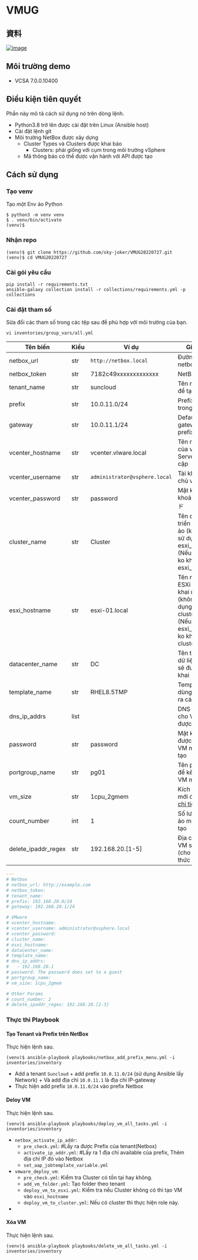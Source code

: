 # VMUG


## 資料

[![image](https://user-images.githubusercontent.com/19516126/181241797-7e69fe79-ce96-413e-bdc2-dd735401c52f.png)](https://speakerdeck.com/sky_joker/netboxtoansiblewoshi-tutevspherehuan-jing-falseguan-li-zuo-ye-falsezi-dong-hua-wositemiyou)

## Môi trường demo

* VCSA 7.0.0.10400

## Điều kiện tiên quyết
Phần này mô tả cách sử dụng nó trên dòng lệnh.

* Python3.8 trở lên được cài đặt trên Linux (Ansible host)
* Cài đặt lệnh git
* Môi trường NetBox được xây dựng
    * Cluster Types và Clusters được khai báo
        * Clusters: phải giống với cụm trong môi trường vSphere
    * Mã thông báo có thể được vận hành với API được tạo
## Cách sử dụng

### Tạo venv

Tạo một Env ảo Python

```
$ python3 -m venv venv
$ . venv/bin/activate
(venv)$
```

### Nhận repo

```
(venv)$ git clone https://github.com/sky-joker/VMUG20220727.git
(venv)$ cd VMUG20220727
```

### Cài gói yêu cầu

```
pip install -r requirements.txt
ansible-galaxy collection install -r collections/requirements.yml -p collections
```

### Cài đặt tham số

Sửa đổi các tham số trong các tệp sau để phù hợp với môi trường của bạn.

```
vi inventories/group_vars/all.yml
```

|         Tên biến    |Kiểu|              Ví dụ               |                                                             Giải thích                                                             |
|---------------------|------|-------------------------------|------------------------------------------------------------------------------------------------------------------------------|
| netbox_url          | str  | `http://netbox.local`         | Đường dẫn của netbox url                                                                   |
| netbox_token        | str  | 7182c49xxxxxxxxxxxxx          | NetBox Token                                                              |
| tenant_name         | str  | suncloud                       | Tên người thuê để tạo                                                                       |
| prefix              | str  | 10.0.11.0/24               | Prefix để tạo trong NetBox                                                                   |
| gateway             | str  | 10.0.11.1/24               | Default gateway của prefix                                           |
| vcenter_hostname    | str  | vcenter.vlware.local            | Tên máy chủ của vCenter Server để truy cập                                                     |
| vcenter_username    | str  | `administrator@vsphere.local` |Tài khoản máy chủ vCenter                                                     |
| vcenter_password    | str  | password                      |Mật khẩu tài khoản máy chủ ド                                                     |
| cluster_name        | str  | Cluster                       | Tên cụm để triển khai máy ảo (không thể sử dụng với esxi_hostname)(Nếu có cluster ko khai báo esxi_hostname)                        |
| esxi_hostname       | str  | esxi-01.local                 |Tên máy chủ ESXi để triển khai máy ảo (không thể sử dụng với cluster_name) (Nếu có esxi_hostname ko khai báo cluster_name)                      |
| datacenter_name     | str  | DC                            | Tên trung tâm dữ liệu nơi VM sẽ được triển khai |
| template_name       | str  | RHEL8.5TMP                    |Template sẽ dùng để clone ra các máy ảo    |
| dns_ip_addrs        | list |                               |DNS được đặt cho VM mới được tạo  |
| password            | str  | password                      | Mật khẩu root được đặt cho VM mới được tạo  |
| portgroup_name      | str  | pg01                          | Tên portgroup để kết nối với VM mới tạo                       |
| vm_size             | str  | 1cpu_2gmem                    | Kích thước VM mới được tạo, [chi tiết](roles/vmware_deploy_vm/defaults/main.yml) |
| count_number        | int  | 1                             | Số lượng máy ảo mới được tạo            |
| delete_ipaddr_regex | str  | 192.168.20.[1-5]              | Địa chỉ IP của VM sẽ bị xóa (cho phép biểu thức chính quy)                  |

```yaml
---
# Netbox
# netbox_url: http://example.com
# netbox_token:
# tenant_name:
# prefix: 192.168.20.0/24
# gateway: 192.168.20.1/24

# VMware
# vcenter_hostname:
# vcenter_username: administrator@vsphere.local
# vcenter_password:
# cluster_name:
# esxi_hostname:
# datacenter_name:
# template_name:
# dns_ip_addrs:
#   - 192.168.20.1
# password: The password does set to a guest
# portgroup_name:
# vm_size: 1cpu_2gmem

# Other Params
# count_number: 2
# delete_ipaddr_regex: 192.168.20.[2-3]
```

### Thực thi Playbook

#### Tạo Tenant và Prefix trên NetBox

Thực hiện lệnh sau.

```
(venv)$ ansible-playbook playbooks/netbox_add_prefix_menu.yml -i inventories/inventory
```
- Add a tenant `Suncloud` + add prefix `10.0.11.0/24` (sử dụng Ansible lấy Network) + Và add địa chỉ `10.0.11.1` là địa chỉ IP-gateway 
- Thực hiện add prefix `10.0.11.0/24` vào prefix Netbox
#### Deloy VM

Thực hiện lệnh sau.

```
(venv)$ ansible-playbook playbooks/deploy_vm_all_tasks.yml -i inventories/inventory
```
- `netbox_activate_ip_addr`:
    - `pre_check.yml`:  #Lấy ra được Prefix của tenant(Netbox)
    - `activate_ip_addr.yml`: #Lấy ra 1 địa chỉ available của prefix, Thêm địa chỉ IP đó vào Netbox
    - `set_aap_jobtemplate_variable.yml`
- `vmware_deploy_vm`:
    - `pre_check.yml`: Kiểm tra Cluster có tồn tại hay không.
    - `add_vm_folder.yml`: Tạo folder theo tenant
    - `deploy_vm_to_esxi.yml`: Kiểm tra nếu Cluster không có thì tạo VM vào `esxi_hostname`
    - `deploy_vm_to_cluster.yml`: Nếu có cluster thì thực hiện role này.
- 
#### Xóa VM

Thực hiện lệnh sau.

```
(venv)$ ansible-playbook playbooks/delete_vm_all_tasks.yml -i inventories/inventory
```
   